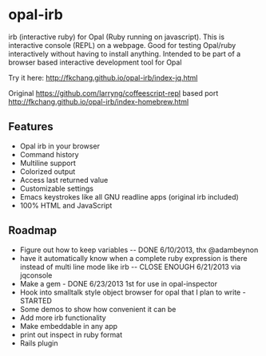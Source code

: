 opal-irb
=========

irb (interactive ruby) for Opal (Ruby running on javascript).  This is
interactive console (REPL) on a webpage. Good for testing Opal/ruby
interactively without having to install anything.  Intended to be part
of a browser based interactive development tool for Opal

Try it here: http://fkchang.github.io/opal-irb/index-jq.html

Original https://github.com/larryng/coffeescript-repl based port http://fkchang.github.io/opal-irb/index-homebrew.html

Features
--------
* Opal irb in your browser
* Command history
* Multiline support
* Colorized output
* Access last returned value
* Customizable settings
* Emacs keystrokes like all GNU readline apps (original irb included)
* 100% HTML and JavaScript


Roadmap
-------
* Figure out how to keep variables -- DONE 6/10/2013, thx @adambeynon
* have it automatically know when a complete ruby expression is there instead of multi line mode like irb -- CLOSE ENOUGH 6/21/2013 via jqconsole
* Make a gem - DONE 6/23/2013 1st for use in opal-inspector
* Hook into smalltalk style object browser for opal that I plan to write - STARTED
* Some demos to show how convenient it can be
* Add more irb functionality
* Make embeddable in any app
* print out inspect in ruby format
* Rails plugin
